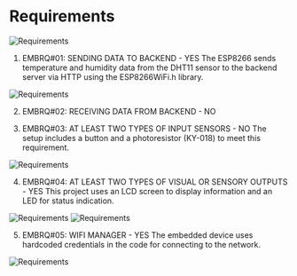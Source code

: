 # Requirements


![Requirements](/assets/embeddedreq.jpeg)


1. EMBRQ#01: SENDING DATA TO BACKEND - YES 
The ESP8266 sends temperature and humidity data from the DHT11 sensor to the backend server via HTTP using the ESP8266WiFi.h library.

![Requirements](docs/assets/EMBRQ#01.jpg)

2. EMBRQ#02: RECEIVING DATA FROM BACKEND - NO


3. EMBRQ#03: AT LEAST TWO TYPES OF INPUT SENSORS - NO
The setup includes a button and a photoresistor (KY-018) to meet this requirement.

![Requirements](/assets/EMBRQ#03.jpg)


4. EMBRQ#04: AT LEAST TWO TYPES OF VISUAL OR SENSORY OUTPUTS - YES
This project uses an LCD screen to display information and an LED for status indication.

![Requirements](/assets/EMBRQ1#04.jpg)
![Requirements](/assets/EMBRQ2#04.jpg)



5. EMBRQ#05: WIFI MANAGER - YES 
The embedded device uses hardcoded credentials in the code for connecting to the network.

![Requirements](/assets/EMBRQ2#05.jpg)












